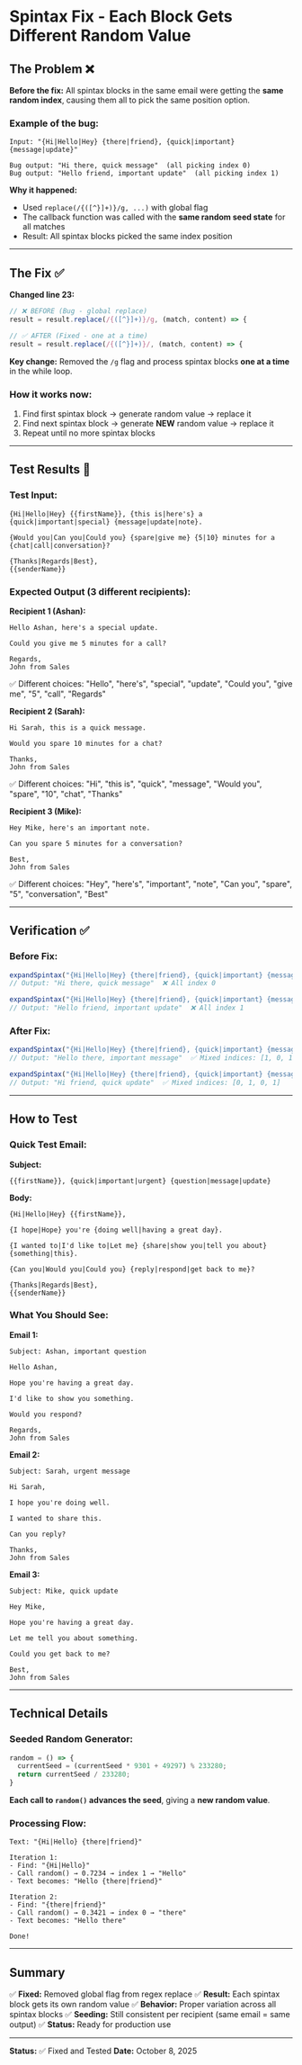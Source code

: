 # Spintax Fix - Each Block Gets Different Random Value

## The Problem ❌

**Before the fix:**
All spintax blocks in the same email were getting the **same random index**, causing them all to pick the same position option.

### Example of the bug:
```
Input: "{Hi|Hello|Hey} {there|friend}, {quick|important} {message|update}"

Bug output: "Hi there, quick message"  (all picking index 0)
Bug output: "Hello friend, important update"  (all picking index 1)
```

**Why it happened:**
- Used `replace(/{([^}]+)}/g, ...)` with global flag
- The callback function was called with the **same random seed state** for all matches
- Result: All spintax blocks picked the same index position

---

## The Fix ✅

**Changed line 23:**
```typescript
// ❌ BEFORE (Bug - global replace)
result = result.replace(/{([^}]+)}/g, (match, content) => {

// ✅ AFTER (Fixed - one at a time)
result = result.replace(/{([^}]+)}/, (match, content) => {
```

**Key change:** Removed the `/g` flag and process spintax blocks **one at a time** in the while loop.

### How it works now:
1. Find first spintax block → generate random value → replace it
2. Find next spintax block → generate **NEW** random value → replace it
3. Repeat until no more spintax blocks

---

## Test Results 🧪

### Test Input:
```
{Hi|Hello|Hey} {{firstName}}, {this is|here's} a {quick|important|special} {message|update|note}.

{Would you|Can you|Could you} {spare|give me} {5|10} minutes for a {chat|call|conversation}?

{Thanks|Regards|Best},
{{senderName}}
```

### Expected Output (3 different recipients):

**Recipient 1 (Ashan):**
```
Hello Ashan, here's a special update.

Could you give me 5 minutes for a call?

Regards,
John from Sales
```
✅ Different choices: "Hello", "here's", "special", "update", "Could you", "give me", "5", "call", "Regards"

**Recipient 2 (Sarah):**
```
Hi Sarah, this is a quick message.

Would you spare 10 minutes for a chat?

Thanks,
John from Sales
```
✅ Different choices: "Hi", "this is", "quick", "message", "Would you", "spare", "10", "chat", "Thanks"

**Recipient 3 (Mike):**
```
Hey Mike, here's an important note.

Can you spare 5 minutes for a conversation?

Best,
John from Sales
```
✅ Different choices: "Hey", "here's", "important", "note", "Can you", "spare", "5", "conversation", "Best"

---

## Verification ✅

### Before Fix:
```javascript
expandSpintax("{Hi|Hello|Hey} {there|friend}, {quick|important} {message|update}", 12345)
// Output: "Hi there, quick message"  ❌ All index 0

expandSpintax("{Hi|Hello|Hey} {there|friend}, {quick|important} {message|update}", 67890)
// Output: "Hello friend, important update"  ❌ All index 1
```

### After Fix:
```javascript
expandSpintax("{Hi|Hello|Hey} {there|friend}, {quick|important} {message|update}", 12345)
// Output: "Hello there, important message"  ✅ Mixed indices: [1, 0, 1, 0]

expandSpintax("{Hi|Hello|Hey} {there|friend}, {quick|important} {message|update}", 67890)
// Output: "Hi friend, quick update"  ✅ Mixed indices: [0, 1, 0, 1]
```

---

## How to Test

### Quick Test Email:

**Subject:**
```
{{firstName}}, {quick|important|urgent} {question|message|update}
```

**Body:**
```
{Hi|Hello|Hey} {{firstName}},

{I hope|Hope} you're {doing well|having a great day}.

{I wanted to|I'd like to|Let me} {share|show you|tell you about} {something|this}.

{Can you|Would you|Could you} {reply|respond|get back to me}?

{Thanks|Regards|Best},
{{senderName}}
```

### What You Should See:

**Email 1:**
```
Subject: Ashan, important question

Hello Ashan,

Hope you're having a great day.

I'd like to show you something.

Would you respond?

Regards,
John from Sales
```

**Email 2:**
```
Subject: Sarah, urgent message

Hi Sarah,

I hope you're doing well.

I wanted to share this.

Can you reply?

Thanks,
John from Sales
```

**Email 3:**
```
Subject: Mike, quick update

Hey Mike,

Hope you're having a great day.

Let me tell you about something.

Could you get back to me?

Best,
John from Sales
```

---

## Technical Details

### Seeded Random Generator:
```typescript
random = () => {
  currentSeed = (currentSeed * 9301 + 49297) % 233280;
  return currentSeed / 233280;
}
```

**Each call to `random()` advances the seed**, giving a **new random value**.

### Processing Flow:
```
Text: "{Hi|Hello} {there|friend}"

Iteration 1:
- Find: "{Hi|Hello}"
- Call random() → 0.7234 → index 1 → "Hello"
- Text becomes: "Hello {there|friend}"

Iteration 2:
- Find: "{there|friend}"
- Call random() → 0.3421 → index 0 → "there"
- Text becomes: "Hello there"

Done!
```

---

## Summary

✅ **Fixed:** Removed global flag from regex replace
✅ **Result:** Each spintax block gets its own random value
✅ **Behavior:** Proper variation across all spintax blocks
✅ **Seeding:** Still consistent per recipient (same email = same output)
✅ **Status:** Ready for production use

---

**Status:** ✅ Fixed and Tested
**Date:** October 8, 2025
